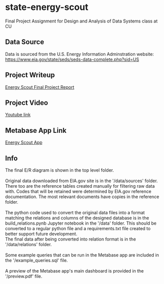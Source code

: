 # state-energy-scout
Final Project Assignment for Design and Analysis of Data Systems class at CU

## Data Source
Data is sourced from the U.S. Energy Information Adminstration website:<br>
https://www.eia.gov/state/seds/seds-data-complete.php?sid=US

## Project Writeup
[Energy Scout Final Project Report](./Energy%20Scout%20Writeup.pdf)

## Project Video
[Youtube link]()

## Metabase App Link
[Energy Scout App](https://energy-scout.herokuapp.com/)

## Info
The final E/R diagram is shown in the top level folder. <br>
<br>
Original data downloaded from EIA.gov site is in the '/data/sources' folder. There too are the reference tables created manually for filtering raw data with. Codes that will be retained were determined by EIA.gov reference documentation. The most relevant documents have copies in the reference folder.<br>
<br>
The python code used to convert the original data files into a format matching the relations and columns of the designed database is in the build_relations.pynb Jupyter notebook in the '/data' folder. This should be converted to a regular python file and a requirements.txt file created to better support future development. 
<br>
The final data after being converted into relation format is in the '/data/relations' folder.<br>
<br>
Some example queries that can be run in the Metabase app are included in the '/example_queries.sql' file.<br>
<br>
A preview of the Metabase app's main dashboard is provided in the '/preview.pdf' file. <br>
<br>

